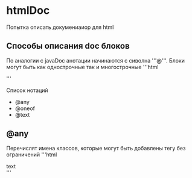htmlDoc
=======

Попытка описать докумениаиор для  html

## Способы описания doc блоков

По аналогии с javaDoc анотации начинаются с сиволна '''@'''.
Блоки могут быть как однострочные так и многострочные
'''html
<!-- @anotation value -->

<!-- 
 | @anotation value
 +-->
'''


Список нотаций

- @any
- @oneof
- @text

## @any

Перечислят имена классов, которые могут быть добавлены тегу без ограничений
'''html
<!-- @any active|selected|error -->
<div class="item">text</div>
'''
